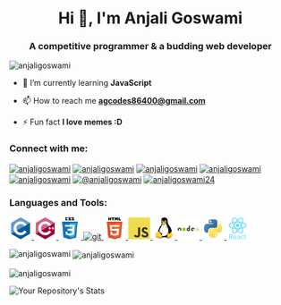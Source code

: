 <h1 align="center">Hi 👋, I'm Anjali Goswami</h1>
<h3 align="center">A competitive programmer & a budding web developer</h3>

<p align="left"> <img src="https://komarev.com/ghpvc/?username=anjaligoswami&label=Profile%20views&color=0e75b6&style=flat" alt="anjaligoswami" /> </p>

- 🌱 I’m currently learning **JavaScript**

- 📫 How to reach me **agcodes86400@gmail.com**

- ⚡ Fun fact **I love memes :D**

<h3 align="left">Connect with me:</h3>
<p align="left">
<a href="https://linkedin.com/in/anjaligoswami" target="blank"><img align="center" src="https://raw.githubusercontent.com/rahuldkjain/github-profile-readme-generator/master/src/images/icons/Social/linked-in-alt.svg" alt="anjaligoswami" height="30" width="40" /></a>
<a href="https://www.codechef.com/users/anjaligoswami" target="blank"><img align="center" src="https://cdn.jsdelivr.net/npm/simple-icons@3.1.0/icons/codechef.svg" alt="anjaligoswami" height="30" width="40" /></a>
<a href="https://www.hackerrank.com/anjaligoswami" target="blank"><img align="center" src="https://raw.githubusercontent.com/rahuldkjain/github-profile-readme-generator/master/src/images/icons/Social/hackerrank.svg" alt="anjaligoswami" height="30" width="40" /></a>
<a href="https://codeforces.com/profile/anjaligoswami" target="blank"><img align="center" src="https://cdn.jsdelivr.net/npm/simple-icons@3.0.1/icons/codeforces.svg" alt="anjaligoswami" height="30" width="40" /></a>
<a href="https://www.leetcode.com/anjaligoswami" target="blank"><img align="center" src="https://raw.githubusercontent.com/rahuldkjain/github-profile-readme-generator/master/src/images/icons/Social/leet-code.svg" alt="anjaligoswami" height="30" width="40" /></a>
<a href="https://www.hackerearth.com/@anjaligoswami" target="blank"><img align="center" src="https://raw.githubusercontent.com/rahuldkjain/github-profile-readme-generator/master/src/images/icons/Social/hackerearth.svg" alt="@anjaligoswami" height="30" width="40" /></a>
<a href="https://auth.geeksforgeeks.org/user/anjaligoswami24" target="blank"><img align="center" src="https://raw.githubusercontent.com/rahuldkjain/github-profile-readme-generator/master/src/images/icons/Social/geeks-for-geeks.svg" alt="anjaligoswami24" height="30" width="40" /></a>
</p>

<h3 align="left">Languages and Tools:</h3>
<p align="left"> <a href="https://www.cprogramming.com/" target="_blank"> <img src="https://raw.githubusercontent.com/devicons/devicon/master/icons/c/c-original.svg" alt="c" width="40" height="40"/> </a> <a href="https://www.w3schools.com/cpp/" target="_blank"> <img src="https://raw.githubusercontent.com/devicons/devicon/master/icons/cplusplus/cplusplus-original.svg" alt="cplusplus" width="40" height="40"/> </a> <a href="https://www.w3schools.com/css/" target="_blank"> <img src="https://raw.githubusercontent.com/devicons/devicon/master/icons/css3/css3-original-wordmark.svg" alt="css3" width="40" height="40"/> </a> <a href="https://git-scm.com/" target="_blank"> <img src="https://www.vectorlogo.zone/logos/git-scm/git-scm-icon.svg" alt="git" width="40" height="40"/> </a> <a href="https://www.w3.org/html/" target="_blank"> <img src="https://raw.githubusercontent.com/devicons/devicon/master/icons/html5/html5-original-wordmark.svg" alt="html5" width="40" height="40"/> </a> <a href="https://developer.mozilla.org/en-US/docs/Web/JavaScript" target="_blank"> <img src="https://raw.githubusercontent.com/devicons/devicon/master/icons/javascript/javascript-original.svg" alt="javascript" width="40" height="40"/> </a> <a href="https://www.linux.org/" target="_blank"> <img src="https://raw.githubusercontent.com/devicons/devicon/master/icons/linux/linux-original.svg" alt="linux" width="40" height="40"/> </a> <a href="https://nodejs.org" target="_blank"> <img src="https://raw.githubusercontent.com/devicons/devicon/master/icons/nodejs/nodejs-original-wordmark.svg" alt="nodejs" width="40" height="40"/> </a> <a href="https://www.python.org" target="_blank"> <img src="https://raw.githubusercontent.com/devicons/devicon/master/icons/python/python-original.svg" alt="python" width="40" height="40"/> </a> <a href="https://reactjs.org/" target="_blank"> <img src="https://raw.githubusercontent.com/devicons/devicon/master/icons/react/react-original-wordmark.svg" alt="react" width="40" height="40"/> </a> </p>

<p><img align="left" src="https://github-readme-stats.vercel.app/api/top-langs?username=anjaligoswami&show_icons=true&locale=en&layout=compact" alt="anjaligoswami" /></p>

<p>&nbsp;<img align="center" src="https://github-readme-stats.vercel.app/api?username=anjaligoswami&show_icons=true&locale=en" alt="anjaligoswami" /></p>

<p><img align="center" src="https://github-readme-streak-stats.herokuapp.com/?user=anjaligoswami&" alt="anjaligoswami" /></p>

![Your Repository's Stats](https://github-readme-stats.vercel.app/api/top-langs/?username=anjaligoswami&theme=blue-green)
